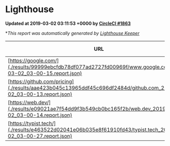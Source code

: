 
# Lighthouse

**Updated at 2019-03-02 03:11:53 +0000 by [CircleCI #1863](https://circleci.com/gh/ItinerisLtd/lighthouse-keeper-example/1863)**

**This report was automatically generated by [Lighthouse Keeper](https://github.com/itinerisltd/lighthouse-keeper)*

| URL | Performance | Accessibility | Best Practices | SEO | PWA | Updated At |
| --- | --- | --- | --- | --- | --- | --- |
| [https://google.com/](./results/99999ebcfdb78df077ad2727fd00969f/www.google.com_2019-03-02_03-00-15.report.json) | 0.96 | 0.71 | 0.93 | 0.8 | 0.58 | 2019-03-02T03:00:15.208Z |
| [https://github.com/pricing](./results/aae423b045c13965ddf45c696df2484d/github.com_2019-03-02_03-00-13.report.json) | 0.8 | 0.89 | 0.93 | 0.9 | 0.58 | 2019-03-02T03:00:13.792Z |
| [https://web.dev/](./results/e09021ae7f54dd9f3b549cb0bc165f2b/web.dev_2019-03-02_03-00-14.report.json) | 0.95 | 0.93 | 0.93 | 0.91 | 1 | 2019-03-02T03:00:14.102Z |
| [https://typist.tech/](./results/e463522d02041e06b035e8f61910fd43/typist.tech_2019-03-02_03-00-27.report.json) | 1 |  |  |  |  | 2019-03-02T03:00:27.229Z |
